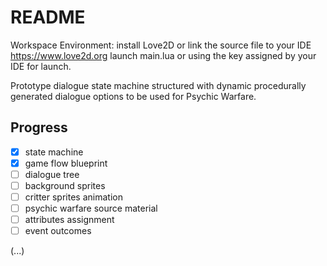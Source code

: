 # README

Workspace Environment:
install Love2D or link the source file to your IDE https://www.love2d.org
launch main.lua or using the key assigned by your IDE for launch.

Prototype dialogue state machine structured with dynamic procedurally generated dialogue options to be used for Psychic Warfare.

## Progress

- [x] state machine
- [x] game flow blueprint
- [ ] dialogue tree
- [ ] background sprites
- [ ] critter sprites animation
- [ ] psychic warfare source material
- [ ] attributes assignment
- [ ] event outcomes

(...)
